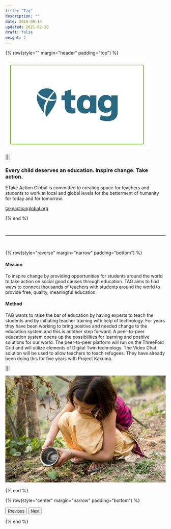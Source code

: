 ```yaml
---
title: "Tag"
description: ""
date: 2018-09-14
updated: 2021-02-20
draft: false
weight: 2
---
```


<div class="container mx-auto">

{% row(style="" margin="header" padding="top") %}

![Image](./img/tag.png#mx-auto)

|||

### Every child deserves an education. Inspire change. Take action.

ETake Action Global is committed to creating space for teachers and students to work at local and global levels for the betterment of humanity for today and for tomorrow.

<a class="hard_green" href="https://www.takeactionglobal.org/" target="_blank">takeactionglobal.org</a>


{% end %}

<br>

<hr>

<br>


{% row(style="reverse" margin="narrow" padding="bottom") %}

#### Mission

<p class="text-base">To inspire change by providing opportunities for students around the world to take action on social good causes through education. TAG aims to find ways to connect thousands of teachers with students around the world to provide free, quality, meaningful education.</p>


#### Method

<p class="text-base">TAG wants to raise the bar of education by having experts to teach the students and by initiating teacher training with help of technology. For years they have been working to bring positive and needed change to the education system and this is another step forward. A peer-to-peer education system opens up the possibilities for learning and positive solutions for our world. The peer-to-peer platform will run on the ThreeFold Grid and will utilize elements of Digital Twin technology. The Video Chat solution will be used to allow teachers to teach refugees. They have already been doing this for five years with Project Kakuma.</p>


|||

![Image](./img/tag-planting.jpg#mx-auto)


{% end %}

{% row(style="center" margin="narrow" padding="bottom") %}

<button>[Previous](/projects/wavetwo/ourworld)</button>
<button>[Next](/projects/wavetwo/ourverse)</button>

{% end %}

</div>

